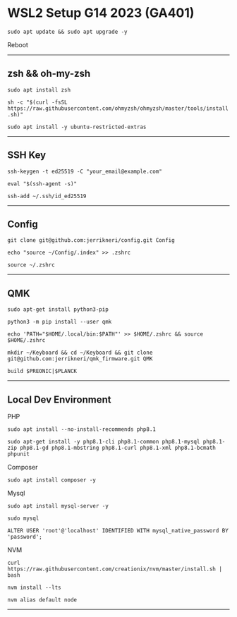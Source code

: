 # WSL2 Setup G14 2023 (GA401)

`sudo apt update && sudo apt upgrade -y`

Reboot

---

## zsh && oh-my-zsh

`sudo apt install zsh`

`sh -c "$(curl -fsSL https://raw.githubusercontent.com/ohmyzsh/ohmyzsh/master/tools/install.sh)"`

`sudo apt install -y ubuntu-restricted-extras`

---

## SSH Key
`ssh-keygen -t ed25519 -C "your_email@example.com"`

`eval "$(ssh-agent -s)"`

`ssh-add ~/.ssh/id_ed25519`

---

## Config
`git clone git@github.com:jerrikneri/config.git Config`

`echo "source ~/Config/.index" >> .zshrc`

`source ~/.zshrc`

---

## QMK

`sudo apt-get install python3-pip`

`python3 -m pip install --user qmk`

`echo 'PATH="$HOME/.local/bin:$PATH"' >> $HOME/.zshrc && source $HOME/.zshrc`

`mkdir ~/Keyboard && cd ~/Keyboard && git clone git@github.com:jerrikneri/qmk_firmware.git QMK`

`build $PREONIC|$PLANCK`

---

## Local Dev Environment

PHP

`sudo apt install --no-install-recommends php8.1`

`sudo apt-get install -y php8.1-cli php8.1-common php8.1-mysql php8.1-zip php8.1-gd php8.1-mbstring php8.1-curl php8.1-xml php8.1-bcmath phpunit`

Composer

`sudo apt install composer -y`

Mysql

`sudo apt install mysql-server -y`

`sudo mysql`

`ALTER USER 'root'@'localhost' IDENTIFIED WITH mysql_native_password BY 'password';`

NVM

`curl https://raw.githubusercontent.com/creationix/nvm/master/install.sh | bash`

`nvm install --lts`

`nvm alias default node`

---
